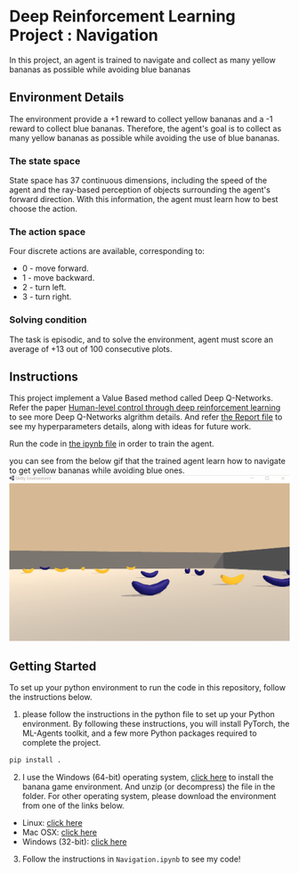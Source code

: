 [//]: # (Image References)
[gif1]: https://github.com/oliver1112/udacity-DRL-nanodegree-project-Navigation/blob/master/assets/trained%20agent.gif "Trained"

# Deep Reinforcement Learning Project : Navigation
In this project, an agent is trained to navigate and collect as many yellow bananas as possible while avoiding blue bananas

## Environment Details
The environment provide a +1 reward to collect yellow bananas and a -1 reward to collect blue bananas. Therefore, the agent's goal is to collect as many yellow bananas as possible while avoiding the use of blue bananas.

### The state space 
State space has 37 continuous dimensions, including the speed of the agent and the ray-based perception of objects surrounding the agent's forward direction. With this information, the agent must learn how to best choose the action.

### The action space
Four discrete actions are available, corresponding to:

- 0 - move forward.
- 1 - move backward.
- 2 - turn left.
- 3 - turn right.

### Solving condition
The task is episodic, and to solve the environment, agent must score an average of +13 out of 100 consecutive plots.

## Instructions
This project implement a Value Based method called Deep Q-Networks. Refer the paper [Human-level control through deep reinforcement learning](https://storage.googleapis.com/deepmind-media/dqn/DQNNaturePaper.pdf) to see more Deep Q-Networks algrithm details. And refer [the Report file](https://github.com/oliver1112/udacity-DRL-nanodegree-project-Navigation/blob/master/report.md) to see my hyperparameters details, along with ideas for future work.

Run the code in [the ipynb file](https://github.com/oliver1112/udacity-DRL-nanodegree-project-Navigation/blob/master/Navigation.ipynb) in order to train the agent.

you can see from the below gif that the trained agent learn how to navigate to get yellow bananas while avoiding blue ones.
![Train][gif1]

## Getting Started
To set up your python environment to run the code in this repository, follow the instructions below.


1. please follow the instructions in the python file to set up your Python environment. By following these instructions, you will install PyTorch, the ML-Agents toolkit, and a few more Python packages required to complete the project.
```bash
pip install .
```


2. I use the Windows (64-bit) operating system, [click here](https://s3-us-west-1.amazonaws.com/udacity-drlnd/P1/Banana/Banana_Windows_x86_64.zip) to install the banana game environment. And unzip (or decompress) the file in the folder.
For other operating system, please download the environment from one of the links below.
- Linux: [click here](https://s3-us-west-1.amazonaws.com/udacity-drlnd/P1/Banana/Banana_Linux.zip)
- Mac OSX: [click here](https://s3-us-west-1.amazonaws.com/udacity-drlnd/P1/Banana/Banana.app.zip)
- Windows (32-bit): [click here](https://s3-us-west-1.amazonaws.com/udacity-drlnd/P1/Banana/Banana_Windows_x86.zip)


3. Follow the instructions in `Navigation.ipynb` to see my code!  

